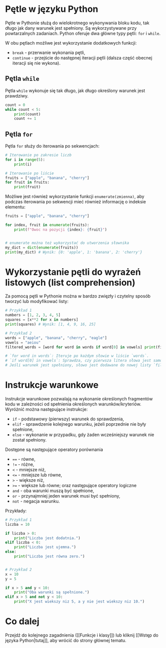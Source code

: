 # Pętle w języku Python

Pętle w Pythonie służą do wielokrotnego wykonywania bloku kodu, tak długo jak dany warunek jest spełniony. Są wykorzystywane przy powtarzalnych zadaniach. Python oferuje dwa główne typy pętli: `for` i `while`.

W obu pętlach możliwe jest wykorzystanie dodatkowych funkcji:
- `break` - przerwanie wykonania pętli,
- `continue` - przejście do następnej iteracji pętli (dalsza część obecnej iteracji się nie wykona).
## Pętla `while`

Pętla `while` wykonuje się tak długo, jak długo określony warunek jest prawdziwy.

```Python
count = 0
while count < 5:
    print(count)
    count += 1
```

## Pętla `for`

Pętla `for` służy do iterowania po sekwencjach:

```Python
# Iterowanie po zakresie liczb
for i in range(5):
    print(i)

# Iterowanie po liście
fruits = ["apple", "banana", "cherry"]
for fruit in fruits:
    print(fruit)
```

Możliwe jest również wykorzystanie funkcji `enumerate(zmienna)`, aby podczas iterowania po sekwencji mieć również informację o indeksie elementu:

```Python
fruits = ["apple", "banana", "cherry"]

for index, fruit in enumerate(fruits):
    print(f"Owoc na pozycji {index}: {fruit}")


# enumerate można też wykorzystać do utworzenia słownika
my_dict = dict(enumerate(fruits)) 
print(my_dict) # Wynik: {0: 'apple', 1: 'banana', 2: 'cherry'}
```

# Wykorzystanie pętli do wyrażeń listowych (list comprehension)

Za pomocą pętli w Pythonie można w bardzo zwięzły i czytelny sposób tworzyć lub modyfikować listy:

```Python
# Przykład 1
numbers = [1, 2, 3, 4, 5] 
squares = [x**2 for x in numbers] 
print(squares) # Wynik: [1, 4, 9, 16, 25]

# Przykład 2
words = ["apple", "banana", "cherry", "eagle"]
vowels = "aeiou" 
filtered_words = [word for word in words if word[0] in vowels] print(filtered_words) # Wynik: ['apple', 'eagle']

# `for word in words`: Iteruje po każdym słowie w liście `words`.
# `if word[0] in vowels`: Sprawdza, czy pierwsza litera słowa jest samogłoską.
# Jeśli warunek jest spełniony, słowo jest dodawane do nowej listy `filtered_words`
```
# Instrukcje warunkowe

Instrukcje warunkowe pozwalają na wykonanie określonych fragmentów kodu w zależności od spełnienia określonych warunków/kryteriów. Wyróżnić można następujące instrukcje:
- `if` - podstawowy (pierwszy) warunek do sprawdzenia,
- `elif` - sprawdzenie kolejnego warunku, jeżeli poprzednie nie były spełnione,
- `else` - wykonanie w przypadku, gdy żaden wcześniejszy warunek nie został spełniony.

Dostępne są następujące operatory porównania
- `==` - równe,
- `!=` - różne,
- `<` - mniejsze niż,
- `<=` - mniejsze lub równe,
- `>` - większe niż,
- `>=` - większe lub równe;
oraz następujące operatory logiczne
- `and` - oba warunki muszą być spełnione,
- `or` - przynajmniej jeden warunek musi być spełniony,
- `not` - negacja warunku.

Przykłady:

```Python
# Przykład 1
liczba = 10

if liczba > 0:
    print("Liczba jest dodatnia.")
elif liczba < 0:
    print("Liczba jest ujemna.")
else:
    print("Liczba jest równa zero.")


# Przykład 2
x = 10
y = 5

if x > 5 and y < 10:
	print("Oba warunki są spełnione.")
elif x > 5 and not y < 10:
	print("X jest wiekszy niz 5, a y nie jest wiekszy niz 10.")
```
# Co dalej
Przejdź do kolejnego zagadnienia ([[Funkcje i klasy]]) lub kliknij [[Wstęp do języka Python|tutaj]], aby wrócić do strony głównej tematu.